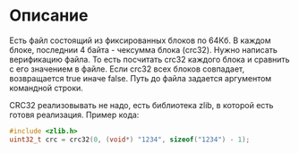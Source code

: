 # Описание

Есть файл состоящий из фиксированных блоков по 64Кб. В каждом блоке, последнии 4 байта - чексумма блока (crc32).
Нужно написать верификацию файла. То есть посчитать crc32 каждого блока и сравнить с его значением в файле.
Если crc32 всех блоков совпадает, возвращается true иначе false. Путь до файла задается аргументом командной строки.

CRC32 реализовывать не надо, есть библиотека zlib, в которой есть готовя реализация. Пример кода:
```c
#include <zlib.h>
uint32_t crc = crc32(0, (void*) "1234", sizeof("1234") - 1);
```
